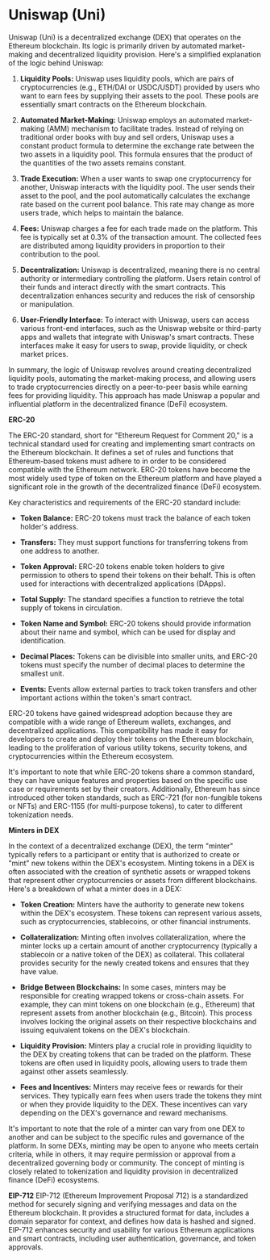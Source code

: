 # Uniswap (Uni)

Uniswap (Uni) is a decentralized exchange (DEX) that operates on the Ethereum blockchain. Its logic is primarily driven by automated market-making and decentralized liquidity provision. Here's a simplified explanation of the logic behind Uniswap:

1. **Liquidity Pools:** Uniswap uses liquidity pools, which are pairs of cryptocurrencies (e.g., ETH/DAI or USDC/USDT) provided by users who want to earn fees by supplying their assets to the pool. These pools are essentially smart contracts on the Ethereum blockchain.

2. **Automated Market-Making:** Uniswap employs an automated market-making (AMM) mechanism to facilitate trades. Instead of relying on traditional order books with buy and sell orders, Uniswap uses a constant product formula to determine the exchange rate between the two assets in a liquidity pool. This formula ensures that the product of the quantities of the two assets remains constant.

3. **Trade Execution:** When a user wants to swap one cryptocurrency for another, Uniswap interacts with the liquidity pool. The user sends their asset to the pool, and the pool automatically calculates the exchange rate based on the current pool balance. This rate may change as more users trade, which helps to maintain the balance.

4. **Fees:** Uniswap charges a fee for each trade made on the platform. This fee is typically set at 0.3% of the transaction amount. The collected fees are distributed among liquidity providers in proportion to their contribution to the pool.

5. **Decentralization:** Uniswap is decentralized, meaning there is no central authority or intermediary controlling the platform. Users retain control of their funds and interact directly with the smart contracts. This decentralization enhances security and reduces the risk of censorship or manipulation.

6. **User-Friendly Interface:** To interact with Uniswap, users can access various front-end interfaces, such as the Uniswap website or third-party apps and wallets that integrate with Uniswap's smart contracts. These interfaces make it easy for users to swap, provide liquidity, or check market prices.

In summary, the logic of Uniswap revolves around creating decentralized liquidity pools, automating the market-making process, and allowing users to trade cryptocurrencies directly on a peer-to-peer basis while earning fees for providing liquidity. This approach has made Uniswap a popular and influential platform in the decentralized finance (DeFi) ecosystem.

**ERC-20**

The ERC-20 standard, short for "Ethereum Request for Comment 20," is a technical standard used for creating and implementing smart contracts on the Ethereum blockchain. It defines a set of rules and functions that Ethereum-based tokens must adhere to in order to be considered compatible with the Ethereum network. ERC-20 tokens have become the most widely used type of token on the Ethereum platform and have played a significant role in the growth of the decentralized finance (DeFi) ecosystem.

Key characteristics and requirements of the ERC-20 standard include:

- **Token Balance:** ERC-20 tokens must track the balance of each token holder's address.

- **Transfers:** They must support functions for transferring tokens from one address to another.

- **Token Approval:** ERC-20 tokens enable token holders to give permission to others to spend their tokens on their behalf. This is often used for interactions with decentralized applications (DApps).

- **Total Supply:** The standard specifies a function to retrieve the total supply of tokens in circulation.

- **Token Name and Symbol:** ERC-20 tokens should provide information about their name and symbol, which can be used for display and identification.

- **Decimal Places:** Tokens can be divisible into smaller units, and ERC-20 tokens must specify the number of decimal places to determine the smallest unit.

- **Events:** Events allow external parties to track token transfers and other important actions within the token's smart contract.

ERC-20 tokens have gained widespread adoption because they are compatible with a wide range of Ethereum wallets, exchanges, and decentralized applications. This compatibility has made it easy for developers to create and deploy their tokens on the Ethereum blockchain, leading to the proliferation of various utility tokens, security tokens, and cryptocurrencies within the Ethereum ecosystem.

It's important to note that while ERC-20 tokens share a common standard, they can have unique features and properties based on the specific use case or requirements set by their creators. Additionally, Ethereum has since introduced other token standards, such as ERC-721 (for non-fungible tokens or NFTs) and ERC-1155 (for multi-purpose tokens), to cater to different tokenization needs.

**Minters in DEX**

In the context of a decentralized exchange (DEX), the term "minter" typically refers to a participant or entity that is authorized to create or "mint" new tokens within the DEX's ecosystem. Minting tokens in a DEX is often associated with the creation of synthetic assets or wrapped tokens that represent other cryptocurrencies or assets from different blockchains. Here's a breakdown of what a minter does in a DEX:

- **Token Creation:** Minters have the authority to generate new tokens within the DEX's ecosystem. These tokens can represent various assets, such as cryptocurrencies, stablecoins, or other financial instruments.

- **Collateralization:** Minting often involves collateralization, where the minter locks up a certain amount of another cryptocurrency (typically a stablecoin or a native token of the DEX) as collateral. This collateral provides security for the newly created tokens and ensures that they have value.

- **Bridge Between Blockchains:** In some cases, minters may be responsible for creating wrapped tokens or cross-chain assets. For example, they can mint tokens on one blockchain (e.g., Ethereum) that represent assets from another blockchain (e.g., Bitcoin). This process involves locking the original assets on their respective blockchains and issuing equivalent tokens on the DEX's blockchain.

- **Liquidity Provision:** Minters play a crucial role in providing liquidity to the DEX by creating tokens that can be traded on the platform. These tokens are often used in liquidity pools, allowing users to trade them against other assets seamlessly.

- **Fees and Incentives:** Minters may receive fees or rewards for their services. They typically earn fees when users trade the tokens they mint or when they provide liquidity to the DEX. These incentives can vary depending on the DEX's governance and reward mechanisms.

It's important to note that the role of a minter can vary from one DEX to another and can be subject to the specific rules and governance of the platform. In some DEXs, minting may be open to anyone who meets certain criteria, while in others, it may require permission or approval from a decentralized governing body or community. The concept of minting is closely related to tokenization and liquidity provision in decentralized finance (DeFi) ecosystems.

**EIP-712**
EIP-712 (Ethereum Improvement Proposal 712) is a standardized method for securely signing and verifying messages and data on the Ethereum blockchain. It provides a structured format for data, includes a domain separator for context, and defines how data is hashed and signed. EIP-712 enhances security and usability for various Ethereum applications and smart contracts, including user authentication, governance, and token approvals.

